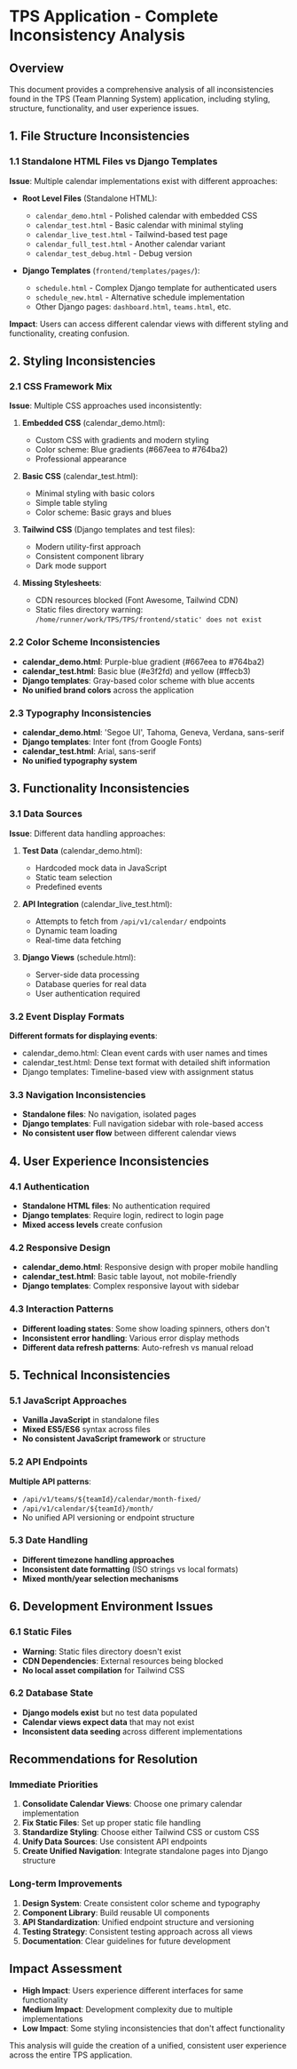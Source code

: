# TPS Application - Complete Inconsistency Analysis

## Overview
This document provides a comprehensive analysis of all inconsistencies found in the TPS (Team Planning System) application, including styling, structure, functionality, and user experience issues.

## 1. File Structure Inconsistencies

### 1.1 Standalone HTML Files vs Django Templates
**Issue**: Multiple calendar implementations exist with different approaches:

- **Root Level Files** (Standalone HTML):
  - `calendar_demo.html` - Polished calendar with embedded CSS
  - `calendar_test.html` - Basic calendar with minimal styling
  - `calendar_live_test.html` - Tailwind-based test page
  - `calendar_full_test.html` - Another calendar variant
  - `calendar_test_debug.html` - Debug version

- **Django Templates** (`frontend/templates/pages/`):
  - `schedule.html` - Complex Django template for authenticated users
  - `schedule_new.html` - Alternative schedule implementation
  - Other Django pages: `dashboard.html`, `teams.html`, etc.

**Impact**: Users can access different calendar views with different styling and functionality, creating confusion.

## 2. Styling Inconsistencies

### 2.1 CSS Framework Mix
**Issue**: Multiple CSS approaches used inconsistently:

1. **Embedded CSS** (calendar_demo.html):
   - Custom CSS with gradients and modern styling
   - Color scheme: Blue gradients (#667eea to #764ba2)
   - Professional appearance

2. **Basic CSS** (calendar_test.html):
   - Minimal styling with basic colors
   - Simple table styling
   - Color scheme: Basic grays and blues

3. **Tailwind CSS** (Django templates and test files):
   - Modern utility-first approach
   - Consistent component library
   - Dark mode support

4. **Missing Stylesheets**:
   - CDN resources blocked (Font Awesome, Tailwind CDN)
   - Static files directory warning: `/home/runner/work/TPS/TPS/frontend/static' does not exist`

### 2.2 Color Scheme Inconsistencies
- **calendar_demo.html**: Purple-blue gradient (#667eea to #764ba2)
- **calendar_test.html**: Basic blue (#e3f2fd) and yellow (#ffecb3)
- **Django templates**: Gray-based color scheme with blue accents
- **No unified brand colors** across the application

### 2.3 Typography Inconsistencies
- **calendar_demo.html**: 'Segoe UI', Tahoma, Geneva, Verdana, sans-serif
- **Django templates**: Inter font (from Google Fonts)
- **calendar_test.html**: Arial, sans-serif
- **No unified typography system**

## 3. Functionality Inconsistencies

### 3.1 Data Sources
**Issue**: Different data handling approaches:

1. **Test Data** (calendar_demo.html):
   - Hardcoded mock data in JavaScript
   - Static team selection
   - Predefined events

2. **API Integration** (calendar_live_test.html):
   - Attempts to fetch from `/api/v1/calendar/` endpoints
   - Dynamic team loading
   - Real-time data fetching

3. **Django Views** (schedule.html):
   - Server-side data processing
   - Database queries for real data
   - User authentication required

### 3.2 Event Display Formats
**Different formats for displaying events**:
- calendar_demo.html: Clean event cards with user names and times
- calendar_test.html: Dense text format with detailed shift information
- Django templates: Timeline-based view with assignment status

### 3.3 Navigation Inconsistencies
- **Standalone files**: No navigation, isolated pages
- **Django templates**: Full navigation sidebar with role-based access
- **No consistent user flow** between different calendar views

## 4. User Experience Inconsistencies

### 4.1 Authentication
- **Standalone HTML files**: No authentication required
- **Django templates**: Require login, redirect to login page
- **Mixed access levels** create confusion

### 4.2 Responsive Design
- **calendar_demo.html**: Responsive design with proper mobile handling
- **calendar_test.html**: Basic table layout, not mobile-friendly
- **Django templates**: Complex responsive layout with sidebar

### 4.3 Interaction Patterns
- **Different loading states**: Some show loading spinners, others don't
- **Inconsistent error handling**: Various error display methods
- **Different data refresh patterns**: Auto-refresh vs manual reload

## 5. Technical Inconsistencies

### 5.1 JavaScript Approaches
- **Vanilla JavaScript** in standalone files
- **Mixed ES5/ES6** syntax across files
- **No consistent JavaScript framework** or structure

### 5.2 API Endpoints
**Multiple API patterns**:
- `/api/v1/teams/${teamId}/calendar/month-fixed/`
- `/api/v1/calendar/${teamId}/month/`
- No unified API versioning or endpoint structure

### 5.3 Date Handling
- **Different timezone handling approaches**
- **Inconsistent date formatting** (ISO strings vs local formats)
- **Mixed month/year selection mechanisms**

## 6. Development Environment Issues

### 6.1 Static Files
- **Warning**: Static files directory doesn't exist
- **CDN Dependencies**: External resources being blocked
- **No local asset compilation** for Tailwind CSS

### 6.2 Database State
- **Django models exist** but no test data populated
- **Calendar views expect data** that may not exist
- **Inconsistent data seeding** across different implementations

## Recommendations for Resolution

### Immediate Priorities
1. **Consolidate Calendar Views**: Choose one primary calendar implementation
2. **Fix Static Files**: Set up proper static file handling
3. **Standardize Styling**: Choose either Tailwind CSS or custom CSS
4. **Unify Data Sources**: Use consistent API endpoints
5. **Create Unified Navigation**: Integrate standalone pages into Django structure

### Long-term Improvements
1. **Design System**: Create consistent color scheme and typography
2. **Component Library**: Build reusable UI components
3. **API Standardization**: Unified endpoint structure and versioning
4. **Testing Strategy**: Consistent testing approach across all views
5. **Documentation**: Clear guidelines for future development

## Impact Assessment
- **High Impact**: Users experience different interfaces for same functionality
- **Medium Impact**: Development complexity due to multiple implementations
- **Low Impact**: Some styling inconsistencies that don't affect functionality

This analysis will guide the creation of a unified, consistent user experience across the entire TPS application.